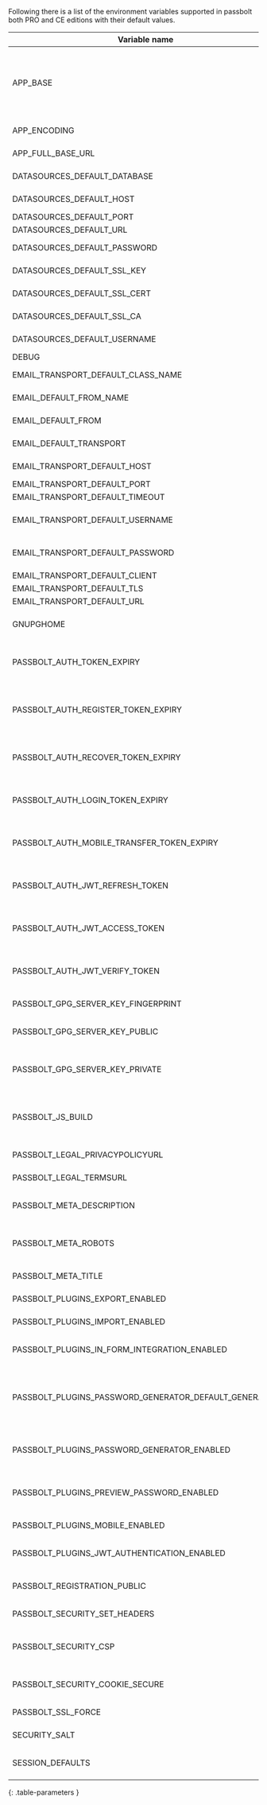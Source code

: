 Following there is a list of the environment variables supported in passbolt both PRO and CE editions with their default values.

| Variable name                            | Description                                                               | Default value                                      |
| ---------------------------------------- | ------------------------------------------------------------------------- | -------------------------------------------------- |
| APP_BASE                                 | it allows people to specify the base subdir the application is running in | `null`                                               |
| APP_ENCODING                             | Set text encoding                                                         | `'UTF-8'`                                            |
| APP_FULL_BASE_URL                        | Passbolt base url                                                         | `'false'`                                            |
| DATASOURCES_DEFAULT_DATABASE             | Database name                                                             | `''`                                                 |
| DATASOURCES_DEFAULT_HOST                 | Database hostname                                                         | `'localhost'`                                        |
| DATASOURCES_DEFAULT_PORT                 | Database port                                                             | `3306`                                               |
| DATASOURCES_DEFAULT_URL                  | Database url                                                              | `''`                                                 |
| DATASOURCES_DEFAULT_PASSWORD             | Database password                                                         | `''`                                                 |
| DATASOURCES_DEFAULT_SSL_KEY              | Database SSL Key                                                          | `''`                                                 |
| DATASOURCES_DEFAULT_SSL_CERT             | Database SSL Cert                                                         | `''`                                                 |
| DATASOURCES_DEFAULT_SSL_CA               | Database SSL CA                                                           | `''`                                                 |
| DATASOURCES_DEFAULT_USERNAME             | Database username                                                         | `''`                                                 |
| DEBUG                                    | Debug mode                                                                | `'false'`                                            |
| EMAIL_TRANSPORT_DEFAULT_CLASS_NAME       | Email classname                                                           | `'Smtp'`                                             |
| EMAIL_DEFAULT_FROM_NAME                  | From email username                                                       | `'Passbolt'`                                         |
| EMAIL_DEFAULT_FROM                       | From email address                                                        | `'you@localhost'`                                    |
| EMAIL_DEFAULT_TRANSPORT                  | Sets transport method                                                     | `'default'`                                          |
| EMAIL_TRANSPORT_DEFAULT_HOST             | Server hostname                                                           | `'localhost'`                                        |
| EMAIL_TRANSPORT_DEFAULT_PORT             | Server port                                                               | `25`                                                 |
| EMAIL_TRANSPORT_DEFAULT_TIMEOUT          | Timeout                                                                   | `30`                                                 |
| EMAIL_TRANSPORT_DEFAULT_USERNAME         | Username for email server auth                                            | `null`                                               |
| EMAIL_TRANSPORT_DEFAULT_PASSWORD         | Password for email server auth                                            | `null`                                               |
| EMAIL_TRANSPORT_DEFAULT_CLIENT           | Client                                                                    | `null`                                               |
| EMAIL_TRANSPORT_DEFAULT_TLS              | Set tls                                                                   | `null`                                               |
| EMAIL_TRANSPORT_DEFAULT_URL              | Set url                                                                   | `null`                                               |
| GNUPGHOME                                | path to gnupghome directory                                               | `'/home/www-data/.gnupg'`                            |
| PASSBOLT_AUTH_TOKEN_EXPIRY               | Passbolt authorization token expiration                                   | `'3 days'`                                           |
| PASSBOLT_AUTH_REGISTER_TOKEN_EXPIRY      | Passbolt authorization registration token expiration                      | `'10 days'`                                          |
| PASSBOLT_AUTH_RECOVER_TOKEN_EXPIRY       | Passbolt authorization recover token expiration                           | `'1 day'`                                            |
| PASSBOLT_AUTH_LOGIN_TOKEN_EXPIRY         | Passbolt authorization token login expiration                             | `'5 minutes'`                                        |
| PASSBOLT_AUTH_MOBILE_TRANSFER_TOKEN_EXPIRY | Passbolt mobile transfer token expiration                               | `'5 minutes'`                                        |
| PASSBOLT_AUTH_JWT_REFRESH_TOKEN          | Passbolt authorization JWT refresh token                                  | `'1 month'`                                          |
| PASSBOLT_AUTH_JWT_ACCESS_TOKEN           | Passbolt authorization JWT access token                                   | `'5 minutes'`                                        |
| PASSBOLT_AUTH_JWT_VERIFY_TOKEN           | Passbolt authorization JWT verify token                                   | `'1 hour'`                                           |
| PASSBOLT_GPG_SERVER_KEY_FINGERPRINT      | GnuPG fingerprint                                                         | `null`                                               |
| PASSBOLT_GPG_SERVER_KEY_PUBLIC           | Path to GnuPG public server key                                           | `'/etc/passbolt/gpg/serverkey.asc'`                  |
| PASSBOLT_GPG_SERVER_KEY_PRIVATE          | Path to GnuPG private server key                                          | `'/etc/passbolt/gpg/serverkey_private.asc'`          |
| PASSBOLT_JS_BUILD                        | passbolt.js type of build 'development' or 'production'                   | `'production'`                                       |
| PASSBOLT_LEGAL_PRIVACYPOLICYURL          | Set legal policy URL                                                      | `''`                                                 |
| PASSBOLT_LEGAL_TERMSURL                  | Set legal terms URL                                                       | `'https://www.passbolt.com/terms'`                   |
| PASSBOLT_META_DESCRIPTION                | Set html meta description for the site                                    | `'Open source password manager for teams'`           |
| PASSBOLT_META_ROBOTS                     | Search engines indexing parameters                                        | `'noindex, nofollow'`                                |
| PASSBOLT_META_TITLE                      | Set html meta title for                                                   | `'Passbolt'`                                         |
| PASSBOLT_PLUGINS_EXPORT_ENABLED          | Enable export plugin                                                      | ``true``                                             |
| PASSBOLT_PLUGINS_IMPORT_ENABLED          | Enable import plugin                                                      | ``true``                                             |
| PASSBOLT_PLUGINS_IN_FORM_INTEGRATION_ENABLED | Enable Passbolt icon in web forms                                     | ``true``                                             |
| PASSBOLT_PLUGINS_PASSWORD_GENERATOR_DEFAULT_GENERATOR   | Default password generator (can be password or passphrase) | `password`                                           |
| PASSBOLT_PLUGINS_PASSWORD_GENERATOR_ENABLED  | Enable password generator plugin                                      | `true`                                               |
| PASSBOLT_PLUGINS_PREVIEW_PASSWORD_ENABLED          | Enable password generator preview                               | `true`                                               |
| PASSBOLT_PLUGINS_MOBILE_ENABLED          | Enable mobile plugin                                                      | `true`                                               |
| PASSBOLT_PLUGINS_JWT_AUTHENTICATION_ENABLED      | Enable jwt authentication plugin                                  | `true`                                               |
| PASSBOLT_REGISTRATION_PUBLIC             | Defines if users can register                                             | `false`                                              |
| PASSBOLT_SECURITY_SET_HEADERS            | Send CSP Headers                                                          | `true`                                               |
| PASSBOLT_SECURITY_CSP                    | CSP Headers (`true`, false or custom CSP string)                          | `true`                                               |
| PASSBOLT_SECURITY_COOKIE_SECURE         | Set MFA cookie secure flag                                                | `true`                                               |
| PASSBOLT_SSL_FORCE                       | Redirects http to https                                                   | `true`                                               |
| SECURITY_SALT                            | CakePHP security salt                                                     | `__SALT__`                                           |
| SESSION_DEFAULTS                         | Session engine configuration                                              | `'php'`                                              |
{: .table-parameters }
